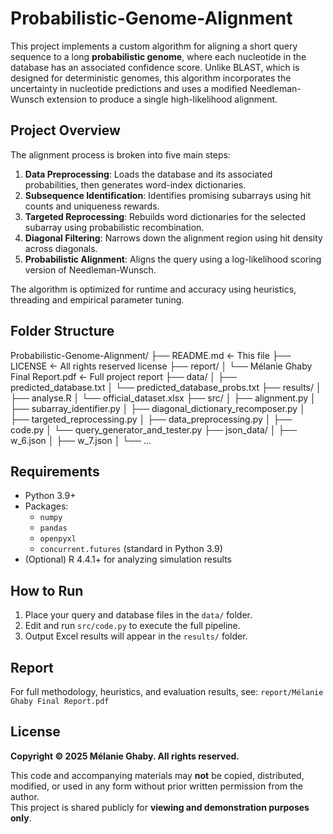 # Probabilistic-Genome-Alignment

This project implements a custom algorithm for aligning a short query sequence to a long **probabilistic genome**, where each nucleotide in the database has an associated confidence score. Unlike BLAST, which is designed for deterministic genomes, this algorithm incorporates the uncertainty in nucleotide predictions and uses a modified Needleman-Wunsch extension to produce a single high-likelihood alignment.

## Project Overview

The alignment process is broken into five main steps:

1. **Data Preprocessing**: Loads the database and its associated probabilities, then generates word-index dictionaries.
2. **Subsequence Identification**: Identifies promising subarrays using hit counts and uniqueness rewards.
3. **Targeted Reprocessing**: Rebuilds word dictionaries for the selected subarray using probabilistic recombination.
4. **Diagonal Filtering**: Narrows down the alignment region using hit density across diagonals.
5. **Probabilistic Alignment**: Aligns the query using a log-likelihood scoring version of Needleman-Wunsch.

The algorithm is optimized for runtime and accuracy using heuristics, threading and empirical parameter tuning.

## Folder Structure
Probabilistic-Genome-Alignment/
├── README.md                 ← This file
├── LICENSE                   ← All rights reserved license
├── report/
│   └── Mélanie Ghaby Final Report.pdf   ← Full project report
├── data/
│   ├── predicted_database.txt
│   └── predicted_database_probs.txt
├── results/
│   ├── analyse.R
│   └── official_dataset.xlsx
├── src/
│   ├── alignment.py
│   ├── subarray_identifier.py
│   ├── diagonal_dictionary_recomposer.py
│   ├── targeted_reprocessing.py
│   ├── data_preprocessing.py
│   ├── code.py
│   └── query_generator_and_tester.py
├── json_data/
│   ├── w_6.json
│   ├── w_7.json
│   └── ...


## Requirements

- Python 3.9+
- Packages:
  - `numpy`
  - `pandas`
  - `openpyxl`
  - `concurrent.futures` (standard in Python 3.9)
- (Optional) R 4.4.1+ for analyzing simulation results

## How to Run

1. Place your query and database files in the `data/` folder.
2. Edit and run `src/code.py` to execute the full pipeline.
3. Output Excel results will appear in the `results/` folder.

## Report

For full methodology, heuristics, and evaluation results, see:
`report/Mélanie Ghaby Final Report.pdf`

## License

**Copyright © 2025 Mélanie Ghaby. All rights reserved.**

This code and accompanying materials may **not** be copied, distributed, modified, or used in any form without prior written permission from the author.  
This project is shared publicly for **viewing and demonstration purposes only**.
